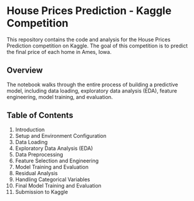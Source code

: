 # House Prices Prediction - Kaggle Competition

This repository contains the code and analysis for the House Prices Prediction competition on Kaggle. The goal of this competition is to predict the final price of each home in Ames, Iowa.

## Overview

The notebook walks through the entire process of building a predictive model, including data loading, exploratory data analysis (EDA), feature engineering, model training, and evaluation.

## Table of Contents

1. Introduction
2. Setup and Environment Configuration
3. Data Loading
4. Exploratory Data Analysis (EDA)
5. Data Preprocessing
6. Feature Selection and Engineering
7. Model Training and Evaluation
8. Residual Analysis
9. Handling Categorical Variables
10. Final Model Training and Evaluation
11. Submission to Kaggle
